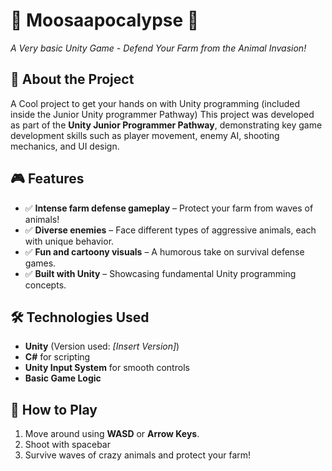# 🐄 Moosaapocalypse 🏹  
*A Very basic Unity Game - Defend Your Farm from the Animal Invasion!*  

## 📖 About the Project  
A Cool project to get your hands on with Unity programming (included inside the Junior Unity programmer Pathway)
This project was developed as part of the **Unity Junior Programmer Pathway**, demonstrating key game development skills such as player movement, enemy AI, shooting mechanics, and UI design.  

## 🎮 Features  
- ✅ **Intense farm defense gameplay** – Protect your farm from waves of animals!  
- ✅ **Diverse enemies** – Face different types of aggressive animals, each with unique behavior.  
- ✅ **Fun and cartoony visuals** – A humorous take on survival defense games.  
- ✅ **Built with Unity** – Showcasing fundamental Unity programming concepts.  

## 🛠️ Technologies Used  
- **Unity** (Version used: _[Insert Version]_)  
- **C#** for scripting  
- **Unity Input System** for smooth controls  
- **Basic Game Logic**  

## 🚀 How to Play  
1. Move around using **WASD** or **Arrow Keys**.  
2. Shoot with spacebar
3. Survive waves of crazy animals and protect your farm!  
